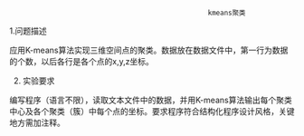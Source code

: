                                                      kmeans聚类
1.问题描述

应用K-means算法实现三维空间点的聚类。数据放在数据文件中，第一行为数据的个数，以后各行是各个点的x,y,z坐标。

2. 实验要求

编写程序（语言不限），读取文本文件中的数据，并用K-means算法输出每个聚类中心及各个聚类（簇）中每个点的坐标。要求程序符合结构化程序设计风格，关键地方需加注释。
